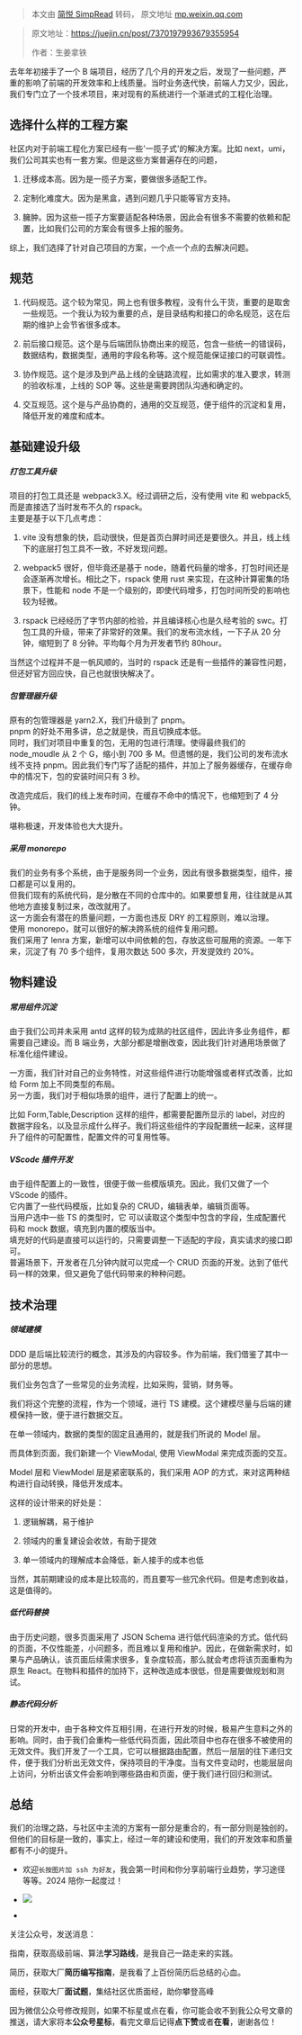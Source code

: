 > 本文由 [简悦 SimpRead](http://ksria.com/simpread/) 转码， 原文地址 [mp.weixin.qq.com](https://mp.weixin.qq.com/s/ZLnH8wWKSOPmPG66tTk1KA)

> 原文地址：https://juejin.cn/post/7370197993679355954
> 
> 作者：生姜拿铁

去年年初接手了一个 B 端项目，经历了几个月的开发之后，发现了一些问题，严重的影响了前端的开发效率和上线质量。当时业务迭代快，前端人力又少，因此，我们专门立了一个技术项目，来对现有的系统进行一个渐进式的工程化治理。

选择什么样的工程方案
----------

社区内对于前端工程化方案已经有一些'一揽子式'的解决方案。比如 next，umi，我们公司其实也有一套方案。但是这些方案普遍存在的问题，

1.  迁移成本高。因为是一揽子方案，要做很多适配工作。
    
2.  定制化难度大。因为是黑盒，遇到问题几乎只能等官方支持。
    
3.  臃肿。因为这些一揽子方案要适配各种场景，因此会有很多不需要的依赖和配置，比如我们公司的方案会有很多上报的服务。
    

综上，我们选择了针对自己项目的方案，一个点一个点的去解决问题。

规范
--

1.  代码规范。这个较为常见，网上也有很多教程，没有什么干货，重要的是取舍一些规范。一个我认为较为重要的点，是目录结构和接口的命名规范，这在后期的维护上会节省很多成本。
    
2.  前后接口规范。这个是与后端团队协商出来的规范，包含一些统一的错误码，数据结构，数据类型，通用的字段名称等。这个规范能保证接口的可联调性。
    
3.  协作规范。这个是涉及到产品上线的全链路流程，比如需求的准入要求，转测的验收标准，上线的 SOP 等。这些是需要跨团队沟通和确定的。
    
4.  交互规范。这个是与产品协商的，通用的交互规范，便于组件的沉淀和复用，降低开发的难度和成本。
    

基础建设升级
------

##### 打包工具升级

项目的打包工具还是 webpack3.X。经过调研之后，没有使用 vite 和 webpack5, 而是直接选了当时发布不久的 rspack。  
主要是基于以下几点考虑：

1.  vite 没有想象的快，启动很快，但是首页白屏时间还是要很久。并且，线上线下的底层打包工具不一致，不好发现问题。
    
2.  webpack5 很好，但毕竟还是基于 node，随着代码量的增多，打包时间还是会逐渐再次增长。相比之下，rspack 使用 rust 来实现，在这种计算密集的场景下，性能和 node 不是一个级别的，即使代码增多，打包时间所受的影响也较为轻微。
    
3.  rspack 已经经历了字节内部的检验，并且编译核心也是久经考验的 swc。打包工具的升级，带来了非常好的效果。我们的发布流水线，一下子从 20 分钟，缩短到了 8 分钟。平均每个月为开发者节约 80hour。
    

当然这个过程并不是一帆风顺的，当时的 rspack 还是有一些插件的兼容性问题，但还好官方回应快，自己也就很快解决了。

##### 包管理器升级

原有的包管理器是 yarn2.X，我们升级到了 pnpm。  
pnpm 的好处不用多讲，总之就是快，而且切换成本低。  
同时，我们对项目中重复的包，无用的包进行清理。使得最终我们的 node_moudle 从 2 个 G，缩小到 700 多 M。但遗憾的是，我们公司的发布流水线不支持 pnpm。因此我们专门写了适配的插件，并加上了服务器缓存，在缓存命中的情况下，包的安装时间只有 3 秒。

改造完成后，我们的线上发布时间，在缓存不命中的情况下，也缩短到了 4 分钟。

堪称极速，开发体验也大大提升。

##### 采用 monorepo

我们的业务有多个系统，由于是服务同一个业务，因此有很多数据类型，组件，接口都是可以复用的。  
但我们现有的系统代码，是分散在不同的仓库中的。如果要想复用，往往就是从其他地方直接复制过来，改改就用了。  
这一方面会有潜在的质量问题，一方面也违反 DRY 的工程原则，难以治理。  
使用 monorepo，就可以很好的解决跨系统的组件复用问题。  
我们采用了 lenra 方案，新增可以中间依赖的包，存放这些可服用的资源。一年下来，沉淀了有 70 多个组件，复用次数达 500 多次，开发提效约 20%。

物料建设
----

##### 常用组件沉淀

由于我们公司并未采用 antd 这样的较为成熟的社区组件，因此许多业务组件，都需要自己建设。而 B 端业务，大部分都是增删改查，因此我们针对通用场景做了标准化组件建设。

一方面，我们针对自己的业务特性，对这些组件进行功能增强或者样式改善，比如给 Form 加上不同类型的布局。  
另一方面，我们对于相似场景的组件，进行了配置上的统一。

比如 Form,Table,Description 这样的组件，都需要配置所显示的 label，对应的数据字段名，以及显示成什么样子。我们将这些组件的字段配置统一起来，这样提升了组件的可配置性，配置文件的可复用性等。

##### VScode 插件开发

由于组件配置上的一致性，很便于做一些模版填充。因此，我们又做了一个 VScode 的插件。  
它内置了一些代码模版，比如复杂的 CRUD，编辑表单，编辑页面等。  
当用户选中一些 TS 的类型时，它 可以读取这个类型中包含的字段，生成配置代码和 mock 数据，填充到内置的模版当中。  
填充好的代码是直接可以运行的，只需要调整一下适配的字段，真实请求的接口即可。  
普遍场景下，开发者在几分钟内就可以完成一个 CRUD 页面的开发。达到了低代码一样的效果，但又避免了低代码带来的种种问题。

技术治理
----

##### 领域建模

DDD 是后端比较流行的概念，其涉及的内容较多。作为前端，我们借鉴了其中一部分的思想。

我们业务包含了一些常见的业务流程，比如采购，营销，财务等。

我们将这个完整的流程，作为一个领域，进行 TS 建模。这个建模尽量与后端的建模保持一致，便于进行数据交互。

在单一领域内，数据的类型的固定且通用的，就是我们所说的 Model 层。

而具体到页面，我们新建一个 ViewModal, 使用 ViewModal 来完成页面的交互。

Model 层和 ViewModel 层是紧密联系的，我们采用 AOP 的方式，来对这两种结构进行自动转换，降低开发成本。

这样的设计带来的好处是：

1.  逻辑解耦，易于维护
    
2.  领域内的重复建设会收敛，有助于提效
    
3.  单一领域内的理解成本会降低，新人接手的成本也低
    

当然，其前期建设的成本是比较高的，而且要写一些冗余代码。但是考虑到收益，这是值得的。

##### 低代码替换

由于历史问题，很多页面采用了 JSON Schema 进行低代码渲染的方式。低代码的页面，不仅性能差，小问题多，而且难以复用和维护。因此，在做新需求时，如果与产品确认，该页面后续需求很多，复杂度较高，那么就会考虑将该页面重构为原生 React。在物料和插件的加持下，这种改造成本很低，但是需要做规划和测试。

##### 静态代码分析

日常的开发中，由于各种文件互相引用，在进行开发的时候，极易产生意料之外的影响。同时，由于我们会重构一些低代码页面，因此项目中也存在很多不被使用的无效文件。我们开发了一个工具，它可以根据路由配置，然后一层层的往下递归文件，便于我们分析出无效文件，保持项目的干净度。当有文件变动时，也能层层向上访问，分析出该文件会影响到哪些路由和页面，便于我们进行回归和测试。

总结
--

我们的治理之路，与社区中主流的方案有一部分是重合的，有一部分则是独创的。但他们的目标是一致的，事实上，经过一年的建设和使用，我们的开发效率和质量都有不小的提升。

*   欢迎`长按图片加 ssh 为好友`，我会第一时间和你分享前端行业趋势，学习途径等等。2024 陪你一起度过！
    

*   ![](https://mmbiz.qpic.cn/mmbiz_png/iagNW4Zy9CyYB7lXXMibCMPY61fjkytpQrer2wkVcwzAZicenwnLibkfPZfxuWmn0bNTbicadZFXzcOvOFom7h9zeJQ/640?wx_fmt=png&wxfrom=5&wx_lazy=1&wx_co=1)
    
*     
    

关注公众号，发送消息：

指南，获取高级前端、算法**学习路线**，是我自己一路走来的实践。

简历，获取大厂**简历编写指南**，是我看了上百份简历后总结的心血。

面经，获取大厂**面试题**，集结社区优质面经，助你攀登高峰

因为微信公众号修改规则，如果不标星或点在看，你可能会收不到我公众号文章的推送，请大家将本**公众号星标**，看完文章后记得**点下赞**或者**在看**，谢谢各位！